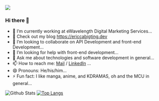 ![](https://komarev.com/ghpvc/?username=ecabigting&color=blueviolet)

### Hi there 👋 ###
- 🔭 I’m currently working at eWavelength Digital Marketing Services...
- 🌱 Check out my blog https://ericcabigting.dev
- 👯 I’m looking to collaborate on API Development and front-end Development...
- 🤔 I’m looking for help with front-end development...
- 💬 Ask me about technologies and software development in general...
- 📫 How to reach me: [Mail](mailto:ericcabigting@outlook.com) / [LinkedIn](https://www.linkedin.com/in/ecabigting/) ...
- 😄 Pronouns: He/his/him...
- ⚡ Fun fact: I like manga, anime, and KDRAMAS, oh and the MCU in general...

![Github Stats](https://github-readme-stats.vercel.app/api?username=ecabigting&theme=merko&show_icons=true&layout=compact)
[![Top Langs](https://github-readme-stats.vercel.app/api/top-langs/?username=ecabigting&theme=merko&layout=compact)](https://github.com/ecabigting/ecabigting)
